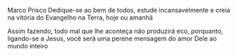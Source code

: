 Marco Prisco
Dedique-se ao bem de todos, estude incansavelmente e creia na vitória do Evangelho na Terra, hoje ou amanhã

Assim fazendo, todo mal que lhe aconteça não produzirá eco, porquanto, ligando-se a Jesus, você será uma perene mensagem do amor Dele ao mundo inteiro
